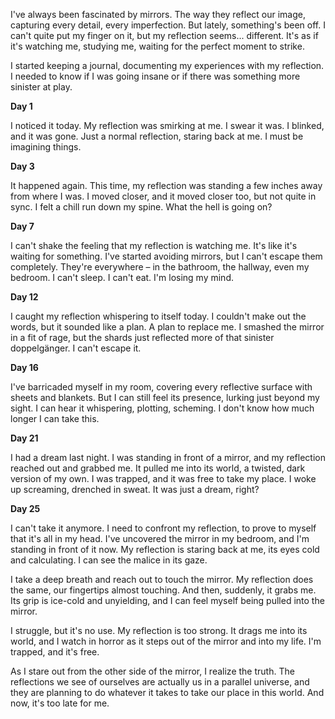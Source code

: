 I've always been fascinated by mirrors. The way they reflect our image, capturing every detail, every imperfection. But lately, something's been off. I can't quite put my finger on it, but my reflection seems... different. It's as if it's watching me, studying me, waiting for the perfect moment to strike.

I started keeping a journal, documenting my experiences with my reflection. I needed to know if I was going insane or if there was something more sinister at play.

**Day 1**

I noticed it today. My reflection was smirking at me. I swear it was. I blinked, and it was gone. Just a normal reflection, staring back at me. I must be imagining things.

**Day 3**

It happened again. This time, my reflection was standing a few inches away from where I was. I moved closer, and it moved closer too, but not quite in sync. I felt a chill run down my spine. What the hell is going on?

**Day 7**

I can't shake the feeling that my reflection is watching me. It's like it's waiting for something. I've started avoiding mirrors, but I can't escape them completely. They're everywhere – in the bathroom, the hallway, even my bedroom. I can't sleep. I can't eat. I'm losing my mind.

**Day 12**

I caught my reflection whispering to itself today. I couldn't make out the words, but it sounded like a plan. A plan to replace me. I smashed the mirror in a fit of rage, but the shards just reflected more of that sinister doppelgänger. I can't escape it.

**Day 16**

I've barricaded myself in my room, covering every reflective surface with sheets and blankets. But I can still feel its presence, lurking just beyond my sight. I can hear it whispering, plotting, scheming. I don't know how much longer I can take this.

**Day 21**

I had a dream last night. I was standing in front of a mirror, and my reflection reached out and grabbed me. It pulled me into its world, a twisted, dark version of my own. I was trapped, and it was free to take my place. I woke up screaming, drenched in sweat. It was just a dream, right?

**Day 25**

I can't take it anymore. I need to confront my reflection, to prove to myself that it's all in my head. I've uncovered the mirror in my bedroom, and I'm standing in front of it now. My reflection is staring back at me, its eyes cold and calculating. I can see the malice in its gaze.

I take a deep breath and reach out to touch the mirror. My reflection does the same, our fingertips almost touching. And then, suddenly, it grabs me. Its grip is ice-cold and unyielding, and I can feel myself being pulled into the mirror.

I struggle, but it's no use. My reflection is too strong. It drags me into its world, and I watch in horror as it steps out of the mirror and into my life. I'm trapped, and it's free.

As I stare out from the other side of the mirror, I realize the truth. The reflections we see of ourselves are actually us in a parallel universe, and they are planning to do whatever it takes to take our place in this world. And now, it's too late for me.